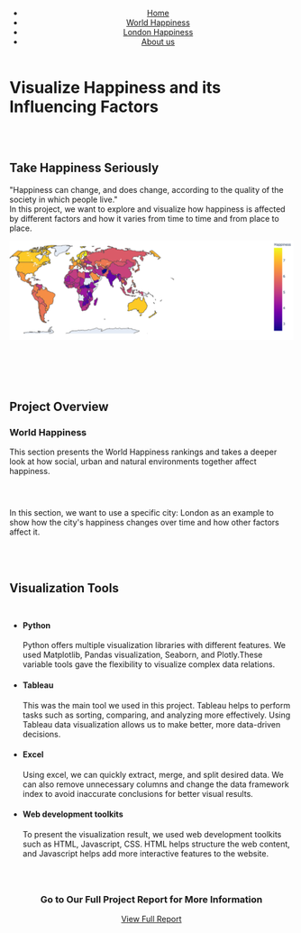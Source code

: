 <!DOCTYPE html>
<html lang="en">

   <body>
      <!-- Add your content of header -->
      <header>
         <nav class="navbar  navbar-fixed-top navbar-default">
            <div class="container">
               <div class="collapse navbar-collapse" id="navbar-collapse-uarr">
                  <ul class="nav navbar-nav navbar-right">
                  <li><a href="./index.html" title="" class="active">Home</a></li>
                  <li><a href="./World Happiness.html" title=""> World Happiness </a></li>
                  <li><a href="./London Happiness.html" title="">London Happiness</a></li>
                  <li><a href="./About us.html" title="">About us</a></li>
                  </ul>
               </div>
            </div>
         </nav>
      </header>
      <div class="white-text-container background-image-container" style="background-image: url('./assets/worldassets/h8.jpg')">
         <div class="opacity"></div>
         <div class="container">
            <div class="row">
               <div class="col-md-8">
                  <h1>Visualize Happiness and its Influencing Factors</h1>
               </div>
            </div>
         </div>
      </div>
      <div class="section-container">
         <div class="col-xs-12 col-md-8 col-md-offset-2">
            <div class="text-center">
               <h2><br><br>Take Happiness Seriously</h2>
               <p >"Happiness can change, and does change, according to the quality of the society in which people live."<br>In this project, we want to explore and visualize how happiness is affected by different factors and how it varies from time to time and from place to place. 
               </p>
            </div>
            <img class="img-responsive" src="./assets/worldassets/global.png">
            <h1><br></h1>
            <div class="text-center">
               <div class="alert alert-light" role="alert">
                  <div class="container">
                     <div class="row">
                        <div class="col-xs-12">
                           <div class="text-center">
                              <h2>Project Overview</h2>
                              <div class="col-md-6" >
                                 <div class="text-center">
                                    <h3>World Happiness</h3>
                                 </div>
                                 <div>
                                    <p>This section presents the World Happiness rankings and takes a deeper look at how social, urban and natural environments together affect happiness.<br><br><br></p>
                                 </div>
                              </div>
                              <div class="col-md-6">
                                 <div class="text-center">
                                    <h3><London Happiness</h3>
                                 </div>
                                 <div>
                                    <p>In this section, we want to use a specific city: London as an example to show how the city's happiness changes over time and how other factors affect it.
                                    </p>
                                 </div>
                              </div>
                           </div>
                        </div>
                     </div>
                  </div>
               </div>
               <h2><br><br>Visualization Tools<br><br></h2>
            </div>
         </div>
         <div class="container">
            <div class="row">
               <div class="col-md-5">
                  <ul class="features">
                     <li>
                        <h4>Python</h4>
                        <p>Python offers multiple visualization libraries with different features. We used Matplotlib, Pandas visualization, Seaborn, and Plotly.These variable tools gave the flexibility to visualize complex data relations.
                        </p>
                     </li>
                     <li>
                        <h4>Tableau</h4>
                        <p>This was the main tool we used in this project. Tableau helps to perform tasks such as sorting, comparing, and analyzing more effectively. Using Tableau data visualization allows us to make better, more data-driven decisions.
                        </p>
                     </li>
                     <li>
                        <h4>Excel</h4>
                        <p>Using excel, we can quickly extract, merge, and split desired data. We can also remove unnecessary columns and change the data framework index to avoid inaccurate conclusions for better visual results.
                        </p>
                     </li>
                     <li>
                        <h4>Web development toolkits</h4>
                        <p>To present the visualization result, we used web development toolkits such as HTML, Javascript, CSS. HTML helps structure the web content, and Javascript helps add more interactive features to the website. 
                        </p>
                     </li>
                  </ul>
               </div>
            </div>
            <h3 style="text-align:center"><br><br>Go to Our Full Project Report for More Information<br></h3>
            <p style="text-align:center">
               <a href="https://drive.google.com/file/d/1fOuTqnGVUBrnwSxp6-Gp2ZBkzMCW2L9V/view?usp=sharing" class="btn btn-primary btn-lg">View Full Report</a>
            </p>

   
   </body>
</html>
